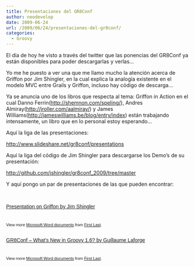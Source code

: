 ```yaml
---
title: Presentaciones del GR8Conf
author: neodevelop
date: 2009-06-24
url: /2009/06/24/presentaciones-del-gr8conf/
categories:
  - Groovy
---
```

El d&iacute;a de hoy he visto a trav&eacute;s del twitter que las ponencias del GR8Conf ya est&aacute;n disponibles para poder descargarlas y verlas&#8230;

Yo me he puesto a ver una que me llamo mucho la atenci&oacute;n acerca de Griffon por Jim Shingler, en la cual explica la analog&iacute;a existente en el modelo MVC entre Grails y Griffon, incluso hay c&oacute;digo de descarga&#8230;

Ya se anuncia uno de los libros que respecta al tema: Griffon in Action en el cual Danno Ferrin(<http://shemnon.com/speling/>), Andres Almiray(<http://jroller.com/aalmiray/>) y James Williams(<http://jameswilliams.be/blog/entry/index>) est&aacute;n trabajando intensamente, un libro que en lo personal estoy esperando&#8230;

Aqu&iacute; la liga de las presentaciones:

<http://www.slideshare.net/gr8conf/presentations>

Aqu&iacute; la liga del c&oacute;digo de Jim Shingler para descargarse los Demo&#8217;s de su presentaci&oacute;n:

<http://github.com/jshingler/gr8conf_2009/tree/master>

Y aqu&iacute; pongo un par de presentaciones de las que pueden encontrar:

&nbsp;

<div id='__ss_1632642' style='width:425px;text-align:left'>
  <a style='font:14px Helvetica,Arial,Sans-serif;display:block;margin:12px 0 3px 0;text-decoration:underline;' title='Presentation on Griffon by Jim Shingler' href='http://www.slideshare.net/gr8conf/presentation-on-griffon-by-jim-shingler?type=powerpoint'>Presentation on Griffon by Jim Shingler</a><br /> </p> 
  
  <div style='font-size:11px;font-family:tahoma,arial;height:26px;padding-top:2px;'>
    View more <a style='text-decoration:underline;' href='http://www.slideshare.net/'>Microsoft Word documents</a> from <a style='text-decoration:underline;' href='http://www.slideshare.net/gr8conf'>First Last</a>.
  </div></p>
</div>

<div id='__ss_1632531' style='width:425px;text-align:left'>
  <a style='font:14px Helvetica,Arial,Sans-serif;display:block;margin:12px 0 3px 0;text-decoration:underline;' title='GR8Conf - What's New in Groovy 1.6? by Guillaume Laforge' href='http://www.slideshare.net/gr8conf/gr8conf-whats-new-in-groovy-16?type=powerpoint'>GR8Conf &#8211; What&#8217;s New in Groovy 1.6? by Guillaume Laforge</a><br /> </p> 
  
  <div style='font-size:11px;font-family:tahoma,arial;height:26px;padding-top:2px;'>
    View more <a style='text-decoration:underline;' href='http://www.slideshare.net/'>Microsoft Word documents</a> from <a style='text-decoration:underline;' href='http://www.slideshare.net/gr8conf'>First Last</a>.
  </div></p>
</div>

&nbsp;
